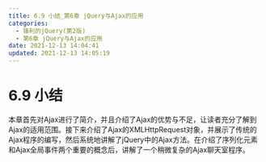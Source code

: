 ```yaml
---
title: 6.9 小结_第6章 jQuery与Ajax的应用
categories: 
  - 锋利的jQuery(第2版)
  - 第6章 jQuery与Ajax的应用
date: 2021-12-13 14:04:41
updated: 2021-12-13 14:05:19
---
```

# 6.9 小结
本章首先对Ajax进行了简介，并且介绍了Ajax的优势与不足，让读者充分了解到Ajax的适用范围。接下来介绍了Ajax的XMLHttpRequest对象，并展示了传统的Ajax程序的编写，然后系统地讲解了jQuery中的Ajax方法。在介绍了序列化元素和Ajax全局事件两个重要的概念后，讲解了一个稍微复杂的Ajax聊天室程序。
